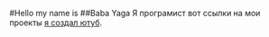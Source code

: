#Hello
my name is ##Baba Yaga
Я програмист
вот ссылки на мои проекты
[я создал ютуб](https://www.youtube.com/).
